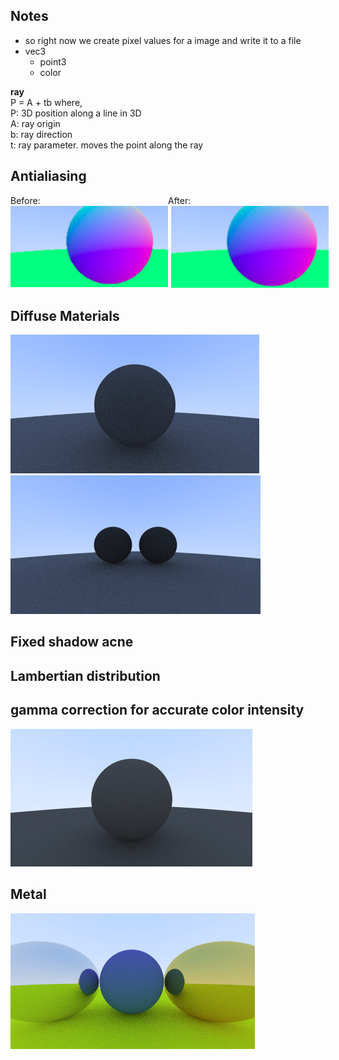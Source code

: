 ## Notes

- so right now we create pixel values for a image and write it to a file
- vec3
  - point3
  - color

**ray**  
 P = A + tb
where,  
 P: 3D position along a line in 3D  
 A: ray origin  
 b: ray direction  
 t: ray parameter. moves the point along the ray

## Antialiasing

<div style="display: flex;">
<div  style="width: 50%;">
Before:
  <img src="./assets/wo-antialiasing-ss.png" alt="Without antialiasing" style="flex: 1; margin-right: 5px; ">
</div>

<div  style="width: 50%;">
After:
  <img src="./assets/after-antialiasing-ss.png" alt="After antialiasing" style="flex: 1; margin-left: 5px;">
</div>

</div>

</div>

## Diffuse Materials

![Diffuse sphere](./assets/diffuse.png)
![Diffuse spheres](./assets/diffuse2.png)

## Fixed shadow acne

## Lambertian distribution

## gamma correction for accurate color intensity

![alt text](./assets/gamma-correction.png)

## Metal

![alt text](./assets/metal.png)
